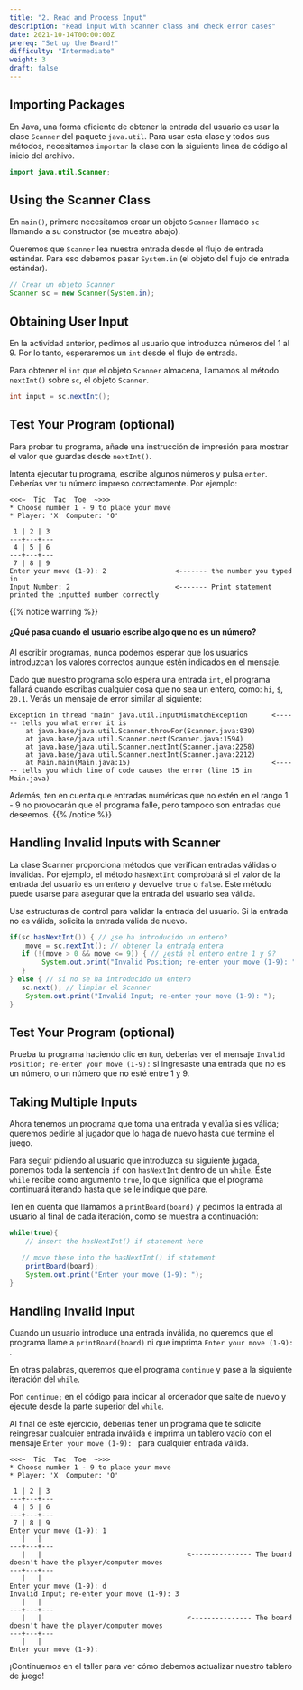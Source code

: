 ```yaml
---
title: "2. Read and Process Input"
description: "Read input with Scanner class and check error cases"
date: 2021-10-14T00:00:00Z
prereq: "Set up the Board!"
difficulty: "Intermediate"
weight: 3
draft: false
---
```


## Importing Packages

En Java, una forma eficiente de obtener la entrada del usuario es usar la clase `Scanner` del paquete `java.util`. Para usar esta clase y todos sus métodos, necesitamos `importar` la clase con la siguiente línea de código al inicio del archivo.

```java
import java.util.Scanner;
```

## Using the Scanner Class

En `main()`, primero necesitamos crear un objeto `Scanner` llamado `sc` llamando a su constructor (se muestra abajo).

Queremos que `Scanner` lea nuestra entrada desde el flujo de entrada estándar. Para eso debemos pasar `System.in` (el objeto del flujo de entrada estándar).

```java
// Crear un objeto Scanner
Scanner sc = new Scanner(System.in);
```

## Obtaining User Input

En la actividad anterior, pedimos al usuario que introduzca números del 1 al 9. Por lo tanto, esperaremos un `int` desde el flujo de entrada.

Para obtener el `int` que el objeto `Scanner` almacena, llamamos al método `nextInt()` sobre `sc`, el objeto `Scanner`.

```java
int input = sc.nextInt();
```

## Test Your Program (optional)

Para probar tu programa, añade una instrucción de impresión para mostrar el valor que guardas desde `nextInt()`.

Intenta ejecutar tu programa, escribe algunos números y pulsa `enter`. Deberías ver tu número impreso correctamente. Por ejemplo:

```
<<<~  Tic  Tac  Toe  ~>>>
* Choose number 1 - 9 to place your move
* Player: 'X' Computer: 'O'

 1 | 2 | 3 
---+---+---
 4 | 5 | 6 
---+---+---
 7 | 8 | 9 
Enter your move (1-9): 2                 <------- the number you typed in
Input Number: 2                          <------- Print statement printed the inputted number correctly
```

{{% notice warning %}}
#### ¿Qué pasa cuando el usuario escribe algo que no es un número?

Al escribir programas, nunca podemos esperar que los usuarios introduzcan los valores correctos aunque estén indicados en el mensaje.

Dado que nuestro programa solo espera una entrada `int`, el programa fallará cuando escribas cualquier cosa que no sea un entero, como: `hi`, `$`, `20.1`. Verás un mensaje de error similar al siguiente:

```
Exception in thread "main" java.util.InputMismatchException      <------ tells you what error it is
    at java.base/java.util.Scanner.throwFor(Scanner.java:939)
    at java.base/java.util.Scanner.next(Scanner.java:1594)
    at java.base/java.util.Scanner.nextInt(Scanner.java:2258)
    at java.base/java.util.Scanner.nextInt(Scanner.java:2212)
    at Main.main(Main.java:15)                                   <------ tells you which line of code causes the error (line 15 in Main.java)
```

Además, ten en cuenta que entradas numéricas que no estén en el rango 1 - 9 no provocarán que el programa falle, pero tampoco son entradas que deseemos.
{{% /notice %}}

## Handling Invalid Inputs with Scanner

La clase Scanner proporciona métodos que verifican entradas válidas o inválidas. Por ejemplo, el método `hasNextInt` comprobará si el valor de la entrada del usuario es un entero y devuelve `true` o `false`. Este método puede usarse para asegurar que la entrada del usuario sea válida.

Usa estructuras de control para validar la entrada del usuario. Si la entrada no es válida, solicita la entrada válida de nuevo.

```java
if(sc.hasNextInt()) { // ¿se ha introducido un entero?
	move = sc.nextInt(); // obtener la entrada entera
   if (!(move > 0 && move <= 9)) { // ¿está el entero entre 1 y 9?
		System.out.print("Invalid Position; re-enter your move (1-9): ");
   }
} else { // si no se ha introducido un entero
   sc.next(); // limpiar el Scanner
	System.out.print("Invalid Input; re-enter your move (1-9): ");
}
```

## Test Your Program (optional)

Prueba tu programa haciendo clic en `Run`, deberías ver el mensaje `Invalid Position; re-enter your move (1-9):` si ingresaste una entrada que no es un número, o un número que no esté entre 1 y 9.

## Taking Multiple Inputs

Ahora tenemos un programa que toma una entrada y evalúa si es válida; queremos pedirle al jugador que lo haga de nuevo hasta que termine el juego.

Para seguir pidiendo al usuario que introduzca su siguiente jugada, ponemos toda la sentencia `if` con `hasNextInt` dentro de un `while`. Este `while` recibe como argumento `true`, lo que significa que el programa continuará iterando hasta que se le indique que pare.

Ten en cuenta que llamamos a `printBoard(board)` y pedimos la entrada al usuario al final de cada iteración, como se muestra a continuación:

```java
while(true){
    // insert the hasNextInt() if statement here

   // move these into the hasNextInt() if statement 
    printBoard(board);
    System.out.print("Enter your move (1-9): "); 
}
```

## Handling Invalid Input

Cuando un usuario introduce una entrada inválida, no queremos que el programa llame a `printBoard(board)` ni que imprima `Enter your move (1-9): `.

En otras palabras, queremos que el programa `continue` y pase a la siguiente iteración del `while`.

Pon `continue;` en el código para indicar al ordenador que salte de nuevo y ejecute desde la parte superior del `while`.

Al final de este ejercicio, deberías tener un programa que te solicite reingresar cualquier entrada inválida e imprima un tablero vacío con el mensaje `Enter your move (1-9): ` para cualquier entrada válida.

```
<<<~  Tic  Tac  Toe  ~>>>
* Choose number 1 - 9 to place your move
* Player: 'X' Computer: 'O'

 1 | 2 | 3 
---+---+---
 4 | 5 | 6 
---+---+---
 7 | 8 | 9 
Enter your move (1-9): 1
   |   |   
---+---+---
   |   |                                    <--------------- The board doesn't have the player/computer moves
---+---+---
   |   |   
Enter your move (1-9): d
Invalid Input; re-enter your move (1-9): 3
   |   |   
---+---+---
   |   |                                    <--------------- The board doesn't have the player/computer moves
---+---+---
   |   |   
Enter your move (1-9): 
```

¡Continuemos en el taller para ver cómo debemos actualizar nuestro tablero de juego!
